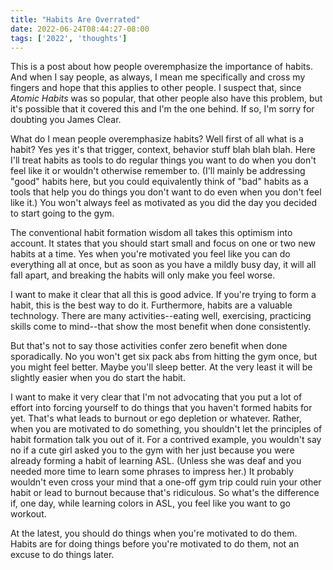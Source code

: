 ```yaml
---
title: "Habits Are Overrated"
date: 2022-06-24T08:44:27-08:00
tags: ['2022', 'thoughts']
---
```


This is a post about how people overemphasize the importance of habits.
And when I say people, as always, I mean me specifically and cross my fingers and hope that this applies to other people.
I suspect that, since *Atomic Habits* was so popular, that other people also have this problem, but it's possible that it covered this and I'm the one behind.
If so, I'm sorry for doubting you James Clear.

What do I mean people overemphasize habits?
Well first of all what is a habit?
Yes yes it's that trigger, context, behavior stuff blah blah blah.
Here I'll treat habits as tools to do regular things you want to do when you don't feel like it or wouldn't otherwise remember to.
(I'll mainly be addressing "good" habits here, but you could equivalently think of "bad" habits as a tools that help you do things you don't want to do even when you don't feel like it.)
You won't always feel as motivated as you did the day you decided to start going to the gym.

The conventional habit formation wisdom all takes this optimism into account.
It states that you should start small and focus on one or two new habits at a time.
Yes when you're motivated you feel like you can do everything all at once, but as soon as you have a mildly busy day, it will all fall apart, and breaking the habits will only make you feel worse.

I want to make it clear that all this is good advice.
If you're trying to form a habit, this is the best way to do it.
Furthermore, habits are a valuable technology.
There are many activities--eating well, exercising, practicing skills come to mind--that show the most benefit when done consistently.

But that's not to say those activities confer zero benefit when done sporadically.
No you won't get six pack abs from hitting the gym once, but you might feel better.
Maybe you'll sleep better.
At the very least it will be slightly easier when you do start the habit.

I want to make it very clear that I'm not advocating that you put a lot of effort into forcing yourself to do things that you haven't formed habits for yet.
That's what leads to burnout or ego depletion or whatever.
Rather, when you are motivated to do something, you shouldn't let the principles of habit formation talk you out of it.
For a contrived example, you wouldn't say no if a cute girl asked you to the gym with her just because you were already forming a habit of learning ASL.
(Unless she was deaf and you needed more time to learn some phrases to impress her.)
It probably wouldn't even cross your mind that a one-off gym trip could ruin your other habit or lead to burnout because that's ridiculous.
So what's the difference if, one day, while learning colors in ASL, you feel like you want to go workout.

At the latest, you should do things when you're motivated to do them.
Habits are for doing things before you're motivated to do them, not an excuse to do things later.
